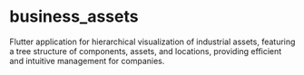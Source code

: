 # business_assets
Flutter application for hierarchical visualization of industrial assets, featuring a tree structure of components, assets, and locations, providing efficient and intuitive management for companies.

